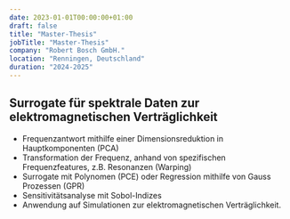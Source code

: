 ```yaml
---
date: 2023-01-01T00:00:00+01:00
draft: false
title: "Master-Thesis"
jobTitle: "Master-Thesis"
company: "Robert Bosch GmbH."
location: "Renningen, Deutschland"
duration: "2024-2025"
---
```

## Surrogate für spektrale Daten zur elektromagnetischen Verträglichkeit

* Frequenzantwort mithilfe einer Dimensionsreduktion in Hauptkomponenten (PCA)
* Transformation der Frequenz, anhand von spezifischen Frequenzfeatures, z.B. Resonanzen (Warping)
* Surrogate mit Polynomen (PCE) oder Regression mithilfe von Gauss Prozessen (GPR)
* Sensitivitätsanalyse mit Sobol-Indizes
* Anwendung auf Simulationen zur elektromagnetischen Verträglichkeit.